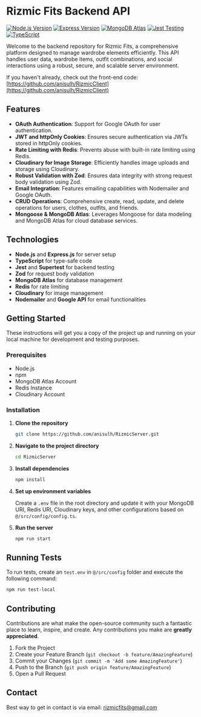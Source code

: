 # Rizmic Fits Backend API

[![Node.js Version](https://img.shields.io/badge/node.js-20.13.1-brightgreen.svg)](https://nodejs.org/en/)
[![Express Version](https://img.shields.io/badge/express-4.18.2-lightgrey.svg)](https://expressjs.com/)
[![MongoDB Atlas](https://img.shields.io/badge/MongoDB-Atlas-green.svg)](https://www.mongodb.com/cloud/atlas)
[![Jest Testing](https://img.shields.io/badge/testing-jest%2Bsupertest-red.svg)](https://jestjs.io/)
[![TypeScript](https://img.shields.io/badge/TypeScript-4.9.4-blue.svg)](https://www.typescriptlang.org/)

Welcome to the backend repository for Rizmic Fits, a comprehensive platform designed to manage wardrobe elements efficiently. This API handles user data, wardrobe items, outfit combinations, and social interactions using a robust, secure, and scalable server environment.

If you haven't already, check out the front-end code: [https://github.com/anisulh/RizmicClient](https://github.com/anisulh/RizmicClient)

## Features

- **OAuth Authentication**: Support for Google OAuth for user authentication.
- **JWT and httpOnly Cookies**: Ensures secure authentication via JWTs stored in httpOnly cookies.
- **Rate Limiting with Redis**: Prevents abuse with built-in rate limiting using Redis.
- **Cloudinary for Image Storage**: Efficiently handles image uploads and storage using Cloudinary.
- **Robust Validation with Zod**: Ensures data integrity with strong request body validation using Zod.
- **Email Integration**: Features emailing capabilities with Nodemailer and Google OAuth.
- **CRUD Operations**: Comprehensive create, read, update, and delete operations for users, clothes, outfits, and friends.
- **Mongoose & MongoDB Atlas**: Leverages Mongoose for data modeling and MongoDB Atlas for cloud database services.

## Technologies

- **Node.js** and **Express.js** for server setup
- **TypeScript** for type-safe code
- **Jest** and **Supertest** for backend testing
- **Zod** for request body validation
- **MongoDB Atlas** for database management
- **Redis** for rate limiting
- **Cloudinary** for image management
- **Nodemailer** and **Google API** for email functionalities

## Getting Started

These instructions will get you a copy of the project up and running on your local machine for development and testing purposes.

### Prerequisites

- Node.js
- npm
- MongoDB Atlas Account
- Redis Instance
- Cloudinary Account

### Installation

1. **Clone the repository**

   ```bash
   git clone https://github.com/anisulh/RizmicServer.git
   ```

2. **Navigate to the project directory**

   ```bash
   cd RizmicServer
   ```

3. **Install dependencies**

   ```bash
   npm install
   ```

4. **Set up environment variables**

   Create a `.env` file in the root directory and update it with your MongoDB URI, Redis URI, Cloudinary keys, and other configurations based on `@/src/config/config.ts`. 

5. **Run the server**

   ```bash
   npm run start
   ```
   
## Running Tests

To run tests, create an `test.env` in `@/src/config` folder and execute the following command:

```bash
npm run test-local
```

## Contributing

Contributions are what make the open-source community such a fantastic place to learn, inspire, and create. Any contributions you make are **greatly appreciated**.

1. Fork the Project
2. Create your Feature Branch (`git checkout -b feature/AmazingFeature`)
3. Commit your Changes (`git commit -m 'Add some AmazingFeature'`)
4. Push to the Branch (`git push origin feature/AmazingFeature`)
5. Open a Pull Request

## Contact

Best way to get in contact is via email: rizmicfits@gmail.com

